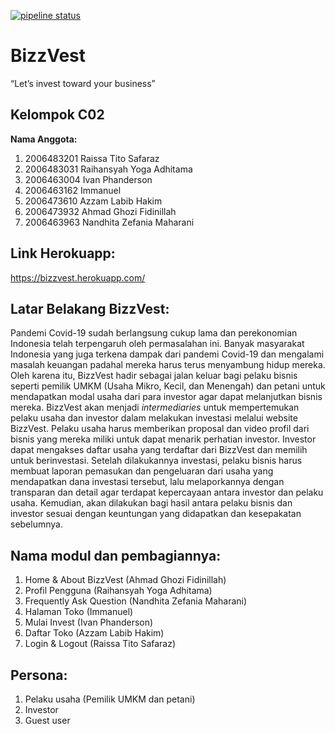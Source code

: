 [![pipeline status](https://gitlab.com/immanuel01/bizzvest/badges/main/pipeline.svg)](https://gitlab.com/immanuel01/bizzvest/commits/main)

# BizzVest

“Let’s invest toward your business”


## Kelompok C02
**Nama Anggota:**
1. 2006483201	Raissa Tito Safaraz
1. 2006483031	Raihansyah Yoga Adhitama
1. 2006463004	Ivan Phanderson
1. 2006463162	Immanuel
1. 2006473610	Azzam Labib Hakim
1. 2006473932	Ahmad Ghozi Fidinillah
1. 2006463963	Nandhita Zefania Maharani


## Link Herokuapp:
https://bizzvest.herokuapp.com/

## Latar Belakang BizzVest:
Pandemi Covid-19 sudah berlangsung cukup lama dan perekonomian Indonesia telah terpengaruh oleh permasalahan ini. Banyak masyarakat Indonesia yang juga terkena dampak dari pandemi Covid-19 dan mengalami masalah keuangan padahal mereka harus terus menyambung hidup mereka. Oleh karena itu, BizzVest hadir sebagai jalan keluar bagi pelaku bisnis seperti pemilik UMKM (Usaha Mikro, Kecil, dan Menengah) dan petani untuk mendapatkan modal usaha dari para investor agar dapat melanjutkan bisnis mereka. BizzVest akan menjadi _intermediaries_ untuk mempertemukan pelaku usaha dan investor dalam melakukan investasi melalui website BizzVest. Pelaku usaha harus memberikan proposal dan video profil dari bisnis yang mereka miliki untuk dapat menarik perhatian investor. Investor dapat mengakses daftar usaha yang terdaftar dari BizzVest dan memilih untuk berinvestasi. Setelah dilakukannya investasi, pelaku bisnis harus membuat laporan pemasukan dan pengeluaran dari usaha yang mendapatkan dana investasi tersebut, lalu melaporkannya dengan transparan dan detail agar terdapat kepercayaan antara investor dan pelaku usaha. Kemudian, akan dilakukan bagi hasil antara pelaku bisnis dan investor sesuai dengan keuntungan yang didapatkan dan kesepakatan sebelumnya. 


## Nama modul dan pembagiannya:
1. Home & About BizzVest (Ahmad Ghozi Fidinillah)
1. Profil Pengguna (Raihansyah Yoga Adhitama)
1. Frequently Ask Question (Nandhita Zefania Maharani)
1. Halaman Toko (Immanuel)
1. Mulai Invest (Ivan Phanderson)
1. Daftar Toko (Azzam Labib Hakim)
1. Login & Logout (Raissa Tito Safaraz)


## Persona:
1. Pelaku usaha (Pemilik UMKM dan petani)
1. Investor
1. Guest user





